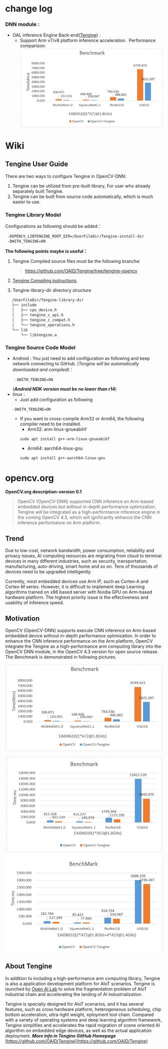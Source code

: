 # change log
### DNN module :

* OAL inference Engine Back-end([Tengine](https://github.com/OAID/Tengine)) : 
    - Support Arm v7/v8 platform inference acceleration. 
 Performance comparison:
 ![image](https://github.com/liqi-c/Doc-TengineForOpenCV/raw/master/data/tengine-opencv-benchmark20200320-SingalA72.png)
# Wiki 
## Tengine User Guide  
 There are two ways to configure Tengine in OpenCV-DNN:
1. Tengine can be utilized from pre-built library, For user 
who already separately built Tengine. 
2. Tengine can be built from source code automatically, 
which is much easier to use. 
### Tengine Library Model
 Configurations as following should be added：
   ```
    -DOPENCV_LIBTENGINE_ROOT_DIR=/UserFileDir/Tengine-install-dir
    -DWITH_TENGINE=ON
   ``` 
**The following points maybe is useful：**
1. Tengine Compiled source files must be the following branche:
    >https://github.com/OAID/Tengine/tree/tengine-opencv
2. [Tengine Compiling instructions](
https://github.com/OAID/Tengine/wiki/Tengine%E5%AE%89%E8%A3%85%E6%95%99%E7%A8%8B)
    
3. Tengine-library-dir directory structure
 ```
    /UserFileDir/Tengine-library-dir
    ├── include
    │   ├── cpu_device.h
    │   ├── tengine_c_api.h
    │   ├── tengine_c_compat.h
    │   └── tengine_operations.h
    └── lib
        └── libtengine.a
 ```
### Tengine Source Code Model
* Android : 
        You just need to add configuration as following and keep network 
connecting to GitHub. (*Tengine will be automatically downloaded and compiled*)：
   ```
    -DWITH_TENGINE=ON
   ```  
    (***Android NDK version must be no lower than r14***)
* linux :
    * Just add configuration as following 
    ``` 
    -DWITH_TENGINE=ON 
    ```
    * If you want to cross-compile Arm32 or Arm64, the following compiler need to be installed. 
        * Arm32:  arm-linux-gnueabihf
       ```
       sudo apt install g++-arm-linux-gnueabihf
       ```
        * Arm64:  aarch64-linux-gnu
        ```
        sudo apt install g++-aarch64-linux-gnu 
        ```

    
# opencv.org 

 **OpenCV.org description-version 0.1**

> OpenCV (OpenCV-DNN) supported CNN inference on Arm-based embedded devices but without in-depth performance optimization. Tengine will be integrated as a high-performance inference engine in the coming OpenCV 4.3, which will ignificantly enhance the CNN inference performance on Arm platform. 

## Trend
Due to low-cost, network bandwidth, power consumption, reliability and privacy issues, AI computing resources are migrating from cloud to terminal devices in many different industries, such as security, transportation, manufacturing, auto-driving, smart home and so on. Tens of thousands of devices need to be upgraded intelligently. 

Currently, most embedded devices use Arm IP, such as Cortex-A and Cortex-M series. However, it is difficult to implement deep Learning algorithms trained on x86 based server with Nvidia GPU on Arm-based hardware platform. The highest priority issue is the effectiveness and usability of inference speed.

##  Motivation
OpenCV (OpenCV-DNN) supports execute CNN inference on Arm-based embedded device without in-depth performance optimization. In order to enhance the CNN inference performance on the Arm platform, OpenCV integrate the Tengine as a high-performance arm computing library into the OpenCV DNN module, in the OpenCV 4.3 version for open source release. The Benchmark is demonstrated in following pictures.

![image](https://github.com/liqi-c/Doc-TengineForOpenCV/raw/master/data/tengine-opencv-benchmark20200320-SingalA72.png)

![image](https://github.com/liqi-c/Doc-TengineForOpenCV/raw/master/data/tengine-opencv-benchmark20200320-SingalA53.png)

![image](https://github.com/liqi-c/Doc-TengineForOpenCV/raw/master/data/tengine-opencv-benchmark20200320-eaidk610.png)

## About Tengine
In addition to including a high-performance arm computing library, Tengine is also a application development platform for AIoT scenarios. Tengine is launched by <u>Open AI Lab</u> to solve the fragmentation problem of AIoT industrial chain and 
accelerating the landing of AI industrialization.

Tengine is specially designed for AIoT scenarios, and it has several features, such as cross hardware platform, heterogeneous scheduling, chip bottom acceleration, ultra-light weight, eployment tool chain. Compared with a variety of operating systems and deep learning algorithm framework, Tengine simplifies and accelerates the rapid migration of scene oriented AI algorithm on embedded edge devices, as well as the actual application deployment.
***More info in Tengine GitHub Homepage*** [https://github.com/OAID/Tengine](https://github.com/OAID/Tengine)